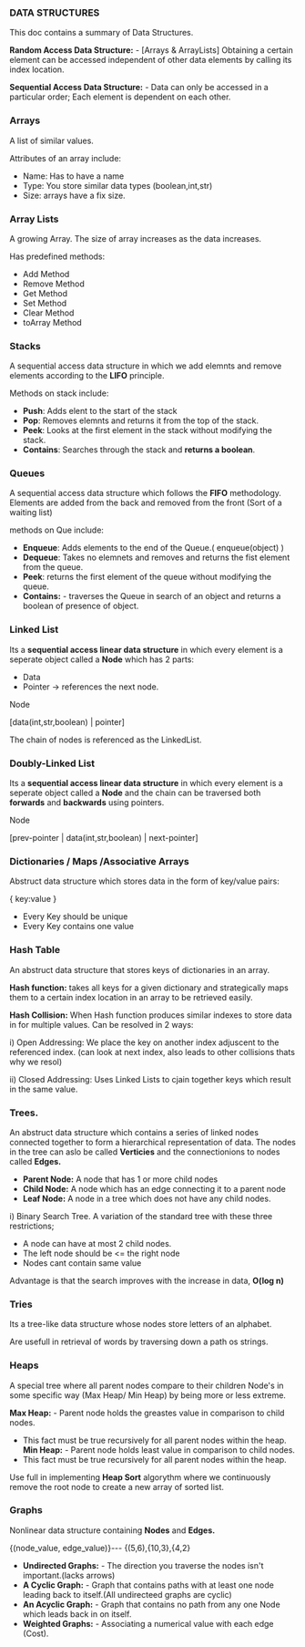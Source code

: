 ### DATA STRUCTURES

This doc contains a summary of Data Structures.

**Random Access Data Structure:** - [Arrays & ArrayLists] Obtaining a certain element can be accessed independent of other data elements by calling its index location.

**Sequential Access Data Structure:** - Data can only be accessed in a particular order; Each element is dependent on each other.

### Arrays
A list of similar values.

Attributes of an array include:
 - Name: Has to have a name
 - Type: You store similar data types (boolean,int,str)
 - Size: arrays have a fix size.

### Array Lists
A growing Array. The size of array increases as the data increases.

Has predefined methods:
 - Add Method
 - Remove Method
 - Get Method
 - Set Method
 - Clear Method
 - toArray Method


### Stacks
A sequential access data structure in which we add elemnts and remove elements according to the **LIFO** principle.

Methods on stack include:
 - **Push**: Adds elent to the start of the stack
 - **Pop**: Removes elemnts and returns it from the top of the stack.
 - **Peek**: Looks at the first element in the stack without modifying the stack.
 - **Contains**: Searches through the stack and **returns a boolean**.


### Queues
A sequential access data structure which follows the **FIFO** methodology.
Elements are added from the back and removed from the front (Sort of a waiting list)

methods on Que include:
 - **Enqueue**: Adds elements to the end of the Queue.( enqueue(object) )
 - **Dequeue**: Takes no elemnets and removes and returns the fist element from the queue.
 - **Peek**: returns the first element of the queue without modifying the queue.
 - **Contains:** - traverses the Queue in search of an object and returns a boolean of presence of object.

### Linked List
Its a **sequential access linear data structure** in which every element is a seperate object called a **Node** which has 2 parts:

- Data
- Pointer -> references the next node. 

Node

[data(int,str,boolean) | pointer]
 
The chain of nodes is referenced as the LinkedList.

### Doubly-Linked List
Its a **sequential access linear data structure** in which every element is a seperate object called a **Node** and the chain can be traversed both **forwards** and **backwards** using pointers.

Node

[prev-pointer | data(int,str,boolean) | next-pointer]

### Dictionaries / Maps /Associative Arrays
Abstruct data structure which stores data in the form of key/value pairs:

{ key:value }

- Every Key should be unique
- Every Key contains one value


### Hash Table
An abstruct data structure that stores keys of dictionaries in an array.

**Hash function:** takes all keys for a given dictionary and strategically maps them to a certain index location in an array to be retrieved easily.

**Hash Collision:** When Hash function produces similar indexes to store data in for multiple values. Can be resolved in 2 ways: 

i) Open Addressing: We place the key on another index adjuscent to the referenced index. (can look at next index, also leads to other collisions thats why we resol)

ii) Closed Addressing: Uses Linked Lists to cjain together keys which result in the same value.


### Trees.

An abstruct data structure which contains a series of linked nodes connected together to form a hierarchical representation of data.
The nodes in the tree can aslo be called **Verticies** and the connectionions to nodes called **Edges.**

 - **Parent Node:** A node that has 1 or more child nodes
 - **Child Node:** A node which has an edge connecting it to a parent node
 - **Leaf Node:** A node in a tree which does not have any child nodes.

i) Binary Search Tree.
A variation of the standard tree with these three restrictions;
 - A node can have at most 2 child nodes.
 - The left node should be <= the right node
 - Nodes cant contain same value 

Advantage is that the search improves with the increase in data, **O(log n)**
  
### Tries
Its a tree-like data structure whose nodes store letters of an alphabet.

Are usefull in retrieval of words by traversing down a path os strings.

### Heaps

A special tree where all parent nodes compare to their children Node's in some specific way (Max Heap/ Min Heap) by being more or less extreme.

**Max Heap:** - Parent node holds the greastes value in comparison to child nodes.
 - This fact must be true recursively for all parent nodes within the heap.
**Min Heap:** - Parent node holds least value in comparison to child nodes.
 - This fact must be true recursively for all parent nodes within the heap.

Use full in implementing **Heap Sort** algorythm where we continuously remove the root node to create a new array of sorted list.


### Graphs

Nonlinear data structure containing **Nodes** and **Edges.**

{(node_value, edge_value)}--- {(5,6),{10,3},{4,2}

- **Undirected Graphs:** - The direction you traverse the nodes isn't important.(lacks arrows)
- **A Cyclic Graph:** - Graph that contains paths with at least one node leading back to itself.(All undirecteed graphs are cyclic)
- **An Acyclic Graph:** - Graph that contains no path from any one Node which leads back in on itself.
- **Weighted Graphs:** - Associating a numerical value with each edge (Cost).
